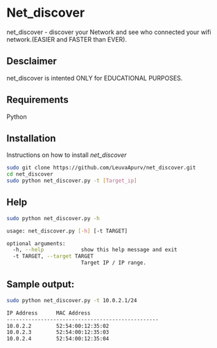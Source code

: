 # Net_discover
net_discover - discover your Network and see who connected your wifi network.(EASIER and FASTER than EVER).

## Desclaimer
net_discover is intented ONLY for EDUCATIONAL PURPOSES.

## Requirements
Python

## Installation
Instructions on how to install *net_discover*
```bash
sudo git clone https://github.com/LeuvaApurv/net_discover.git
cd net_discover
sudo python net_discover.py -t [Target_ip]

```

## Help
```bash
sudo python net_discover.py -h

usage: net_discover.py [-h] [-t TARGET]

optional arguments:
  -h, --help            show this help message and exit
  -t TARGET, --target TARGET
                        Target IP / IP range.

```

## Sample output:
```bash
sudo python net_discover.py -t 10.0.2.1/24

IP Address		MAC Address
-------------------------------------------------
10.0.2.2		52:54:00:12:35:02
10.0.2.3		52:54:00:12:35:03
10.0.2.4		52:54:00:12:35:04

```

